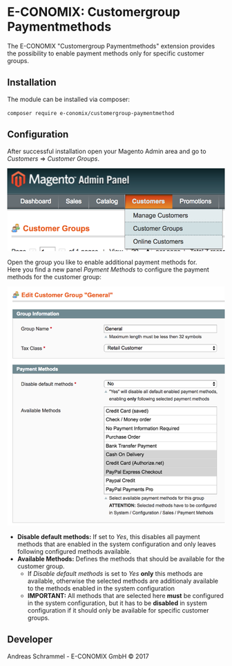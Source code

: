 # E-CONOMIX: Customergroup Paymentmethods
The E-CONOMIX "Customergroup Paymentmethods" extension provides the possibility to enable payment methods only for specific customer groups.

## Installation
The module can be installed via composer:

`composer require e-conomix/customergroup-paymentmethod`

## Configuration
After successful installation open your Magento Admin area and go to *Customers* => *Customer Groups*.

![Customer Groups](doc/menu.png)

Open the group you like to enable additional payment methods for.   
Here you find a new panel *Payment Methods* to configure the payment methods for the customer group:

![Customer Group Payment Methods](doc/customergroup.png)

* **Disable default methods:** If set to *Yes*, this disables all payment methods that are enabled in the system configuration and only leaves following configured methods available.
* **Available Methods:** Defines the methods that should be available for the customer group.
   * If *Disable default methods* is set to *Yes* **only** this methods are available, otherwise the selected methods are additionaly available to the methods enabled in the system configuration
   * **IMPORTANT:** All methods that are selected here **must** be configured in the system configuration, but it has to be **disabled** in system configuration if it should only be available for specific customer groups.

## Developer
Andreas Schrammel - E-CONOMIX GmbH &copy; 2017